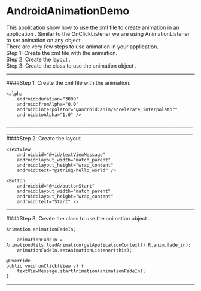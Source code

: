 AndroidAnimationDemo
====================
This application show how to use the xml file to create animation in an application .
Similar to the OnClickListener we are using AnimationListener to set animation on any object .<br>
There are very few steps to use animation in your application.
<br>
Step 1: Create the xml file with the animation.<br>
Step 2: Create the layout .<br>
Step 3: Create the class to use the animation object .<br>

____________________________________________________________________________________________________________________________________________________________
####Step 1: Create the xml file with the animation.
<?xml version="1.0" encoding="utf-8"?>
<set xmlns:android="http://schemas.android.com/apk/res/android"
    android:fillAfter="true" >

    <alpha
        android:duration="3000"
        android:fromAlpha="0.0"
        android:interpolator="@android:anim/accelerate_interpolator"
        android:toAlpha="1.0" />

</set>
____________________________________________________________________________________________________________________________________________________________
####Step 2: Create the layout .

    <TextView
        android:id="@+id/textViewMessage"
        android:layout_width="match_parent"
        android:layout_height="wrap_content"
        android:text="@string/hello_world" />

    <Button
        android:id="@+id/buttonStart"
        android:layout_width="match_parent"
        android:layout_height="wrap_content"
        android:text="Start" />
        
__________________________________________________________________________________________________________________________________________________________
####Step 3: Create the class to use the animation object .

	Animation animationFadeIn;

		animationFadeIn = AnimationUtils.loadAnimation(getApplicationContext(),R.anim.fade_in);
		animationFadeIn.setAnimationListener(this);
	
	@Override
	public void onClick(View v) {
		textViewMessage.startAnimation(animationFadeIn);
	}


____________________________________________________________________________________________________________________________________________________________

